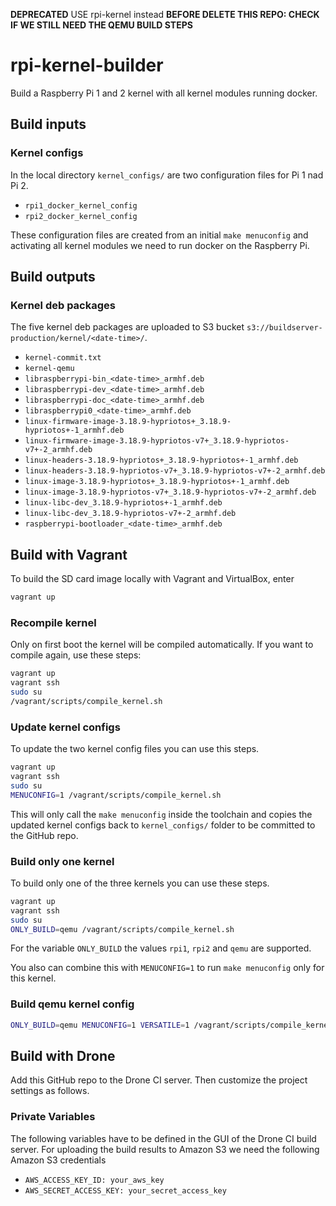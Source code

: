 **DEPRECATED** USE rpi-kernel instead
**BEFORE DELETE THIS REPO: CHECK IF WE STILL NEED THE QEMU BUILD STEPS**

# rpi-kernel-builder

Build a Raspberry Pi 1 and 2 kernel with all kernel modules running docker.

## Build inputs

### Kernel configs

In the local directory `kernel_configs/` are two configuration files for Pi 1 nad Pi 2.

* `rpi1_docker_kernel_config`
* `rpi2_docker_kernel_config`

These configuration files are created from an initial `make menuconfig` and activating all kernel modules we need to run docker on the Raspberry Pi.

## Build outputs

### Kernel deb packages

The five kernel deb packages are uploaded to S3 bucket `s3://buildserver-production/kernel/<date-time>/`.

* `kernel-commit.txt`
* `kernel-qemu`
* `libraspberrypi-bin_<date-time>_armhf.deb`
* `libraspberrypi-dev_<date-time>_armhf.deb`
* `libraspberrypi-doc_<date-time>_armhf.deb`
* `libraspberrypi0_<date-time>_armhf.deb`
* `linux-firmware-image-3.18.9-hypriotos+_3.18.9-hypriotos+-1_armhf.deb`
* `linux-firmware-image-3.18.9-hypriotos-v7+_3.18.9-hypriotos-v7+-2_armhf.deb`
* `linux-headers-3.18.9-hypriotos+_3.18.9-hypriotos+-1_armhf.deb`
* `linux-headers-3.18.9-hypriotos-v7+_3.18.9-hypriotos-v7+-2_armhf.deb`
* `linux-image-3.18.9-hypriotos+_3.18.9-hypriotos+-1_armhf.deb`
* `linux-image-3.18.9-hypriotos-v7+_3.18.9-hypriotos-v7+-2_armhf.deb`
* `linux-libc-dev_3.18.9-hypriotos+-1_armhf.deb`
* `linux-libc-dev_3.18.9-hypriotos-v7+-2_armhf.deb`
* `raspberrypi-bootloader_<date-time>_armhf.deb`


## Build with Vagrant

To build the SD card image locally with Vagrant and VirtualBox, enter

```bash
vagrant up
```

### Recompile kernel

Only on first boot the kernel will be compiled automatically.
If you want to compile again, use these steps:

```bash
vagrant up
vagrant ssh
sudo su
/vagrant/scripts/compile_kernel.sh
```

### Update kernel configs

To update the two kernel config files you can use this steps.

```bash
vagrant up
vagrant ssh
sudo su
MENUCONFIG=1 /vagrant/scripts/compile_kernel.sh
```

This will only call the `make menuconfig` inside the toolchain and copies the updated kernel configs back to `kernel_configs/` folder to be committed to the GitHub repo.

### Build only one kernel

To build only one of the three kernels you can use these steps.

```bash
vagrant up
vagrant ssh
sudo su
ONLY_BUILD=qemu /vagrant/scripts/compile_kernel.sh
```

For the variable `ONLY_BUILD` the values `rpi1`, `rpi2` and `qemu` are supported.

You also can combine this with `MENUCONFIG=1` to run `make menuconfig` only for this kernel.

### Build qemu kernel config

```bash
ONLY_BUILD=qemu MENUCONFIG=1 VERSATILE=1 /vagrant/scripts/compile_kernel.sh
```

## Build with Drone

Add this GitHub repo to the Drone CI server. Then customize the project settings as follows.

### Private Variables

The following variables have to be defined in the GUI of the Drone CI build server.
For uploading the build results to Amazon S3 we need the following Amazon S3 credentials

* `AWS_ACCESS_KEY_ID: your_aws_key`
* `AWS_SECRET_ACCESS_KEY: your_secret_access_key`

